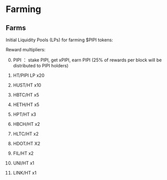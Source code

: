 # Farming

## **Farms**

Initial Liquidity Pools \(LPs\) for farming $PIPI tokens:

Reward multipliers:

0. PIPI ： stake PIPI, get xPIPI, earn PIPI \(25% of rewards per block will be distributed to PIPI holders\)

1. HT/PIPI LP x20

2. HUST/HT x10

3. HBTC/HT x5

4. HETH/HT x5

5. HPT/HT x3

6. HBCH/HT x2

7. HLTC/HT x2

8. HDOT/HT X2

9. FIL/HT x2

10. UNI/HT x1

11. LINK/HT x1

